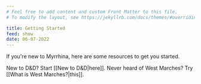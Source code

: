 ```yaml
---
# Feel free to add content and custom Front Matter to this file.
# To modify the layout, see https://jekyllrb.com/docs/themes/#overriding-theme-defaults

title: Getting Started
feed: show
date: 06-07-2022
---
```


If you're new to Myrrhina, here are some resources to get you started.

New to D&D? Start [[New to D&D|here]]. Never heard of West Marches? Try [[What is West Marches?|this]].
